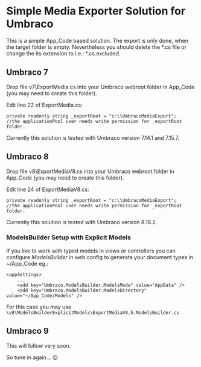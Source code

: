 # Simple Media Exporter Solution for Umbraco
This is a simple App_Code based solution. The export is only done, when the target folder is empty. Nevertheless you should delete the *.cs file or change the its extension to i.e.: *.cs.excluded.

## Umbraco 7
Drop file v7\ExportMedia.cs into your Umbraco webroot folder in App_Code (you may need to create this folder).

Edit line 22 of ExportMedia.cs: 
```
private readonly string _exportRoot = "c:\\UmbracoMediaExport";
//the applicationPool user needs write permission for _exportRoot folder.
```
Currently this solution is tested with Umbraco version 7.14.1 and 7.15.7.

## Umbraco 8
Drop file v8\ExportMediaV8.cs into your Umbraco webroot folder in App_Code (you may need to create this folder).

Edit line 24 of ExportMediaV8.cs: 
```
private readonly string _exportRoot = "c:\\UmbracoMediaExport";
//the applicationPool user needs write permission for _exportRoot folder.
```
Currently this solution is tested with Umbraco version 8.18.2.

### ModelsBuilder Setup with Explicit Models
If you like to work with typed models in views or controllers you can configure _ModelsBuilder_ in web.config to generate your document types in ~/App_Code eg.:

```
<appSettings>
    ...
    <add key="Umbraco.ModelsBuilder.ModelsMode" value="AppData" />
	<add key="Umbraco.ModelsBuilder.ModelsDirectory" value="~/App_Code/Models" />
```
For this case you may use ```\v8\ModelsBuilderExplicitModels\ExportMediaV8.5.ModelsBuilder.cs``` 

## Umbraco 9
This will follow very soon.

So tune in again... 😉
